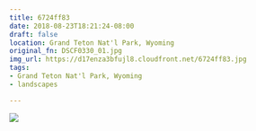 ```yaml
---
title: 6724ff83
date: 2018-08-23T18:21:24-08:00
draft: false
location: Grand Teton Nat'l Park, Wyoming
original_fn: DSCF0330_01.jpg
img_url: https://d17enza3bfujl8.cloudfront.net/6724ff83.jpg 
tags:
- Grand Teton Nat'l Park, Wyoming
- landscapes

---
```


![](https://d17enza3bfujl8.cloudfront.net/6724ff83.jpg)

